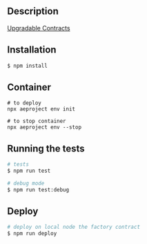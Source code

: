 
## Description

[Upgradable Contracts](https://github.com/bogdan-manole/upgradable-contracts-example)

## Installation

```bash
$ npm install
```

## Container
```
# to deploy
npx aeproject env init

# to stop container
npx aeproject env --stop

```

## Running the tests

```bash
# tests
$ npm run test

# debug mode
$ npm run test:debug

```

## Deploy

```bash
# deploy on local node the factory contract
$ npm run deploy

```
